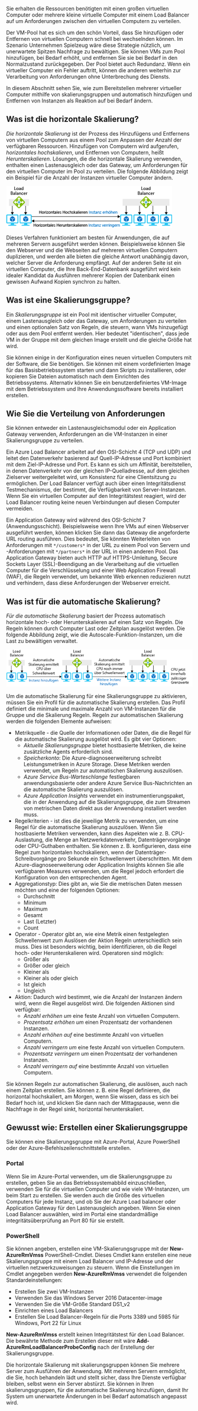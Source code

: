 Sie erhalten die Ressourcen benötigten mit einen großen virtuellen Computer oder mehrere kleine virtuelle Computer mit einem Load Balancer auf um Anforderungen zwischen den virtuellen Computern zu verteilen.

Der VM-Pool hat es sich um den schön Vorteil, dass Sie hinzufügen oder Entfernen von virtuellen Computern schnell bei wechselnden können. Im Szenario Unternehmen Spielzeug wäre diese Strategie nützlich, um unerwartete Spitzen Nachfrage zu bewältigen. Sie können VMs zum Pool hinzufügen, bei Bedarf erhöht, und entfernen Sie sie bei Bedarf in den Normalzustand zurückgegeben. Der Pool bietet auch Redundanz. Wenn ein virtueller Computer ein Fehler auftritt, können die anderen weiterhin zur Verarbeitung von Anforderungen ohne Unterbrechung des Diensts.

In diesem Abschnitt sehen Sie, wie zum Bereitstellen mehrerer virtueller Computer mithilfe von skalierungsgruppen und automatisch hinzufügen und Entfernen von Instanzen als Reaktion auf bei Bedarf ändern. 

## <a name="what-is-horizontal-scaling"></a>Was ist die horizontale Skalierung?

*Die horizontale Skalierung* ist der Prozess des Hinzufügens und Entfernens von virtuellen Computern aus einem Pool zum Anpassen der Anzahl der verfügbaren Ressourcen. Hinzufügen von Computern wird aufgerufen, _horizontales hochskalieren_, und Entfernen von Computern, heißt _Herunterskalieren_. Lösungen, die die horizontale Skalierung verwenden, enthalten einen Lastenausgleich oder das Gateway, um Anforderungen für den virtuellen Computer im Pool zu verteilen. Die folgende Abbildung zeigt ein Beispiel für die Anzahl der Instanzen virtueller Computer ändern.

![Eine Abbildung mit Horizontales Skalieren von Ressourcen, behandeln bei Bedarf und Skalieren von Daten in die Ressourcen, um Kosten zu senken.](../media/4-ScaleInOut.png)

Dieses Verfahren funktioniert am besten für Anwendungen, die auf mehreren Servern ausgeführt werden können. Beispielsweise können Sie den Webserver und die Webseiten auf mehreren virtuellen Computern duplizieren, und werden alle bieten die gleiche Antwort unabhängig davon, welcher Server die Anforderung empfängt. Auf der anderen Seite ist ein virtuellen Computer, die Ihre Back-End-Datenbank ausgeführt wird kein idealer Kandidat da Ausführen mehrerer Kopien der Datenbank einen gewissen Aufwand Kopien synchron zu halten.

## <a name="what-is-a-scale-set"></a>Was ist eine Skalierungsgruppe?

Ein *Skalierungsgruppe* ist ein Pool mit identischer virtueller Computer, einem Lastenausgleich oder das Gateway, um Anforderungen zu verteilen und einen optionalen Satz von Regeln, die steuern, wann VMs hinzugefügt oder aus dem Pool entfernt werden. Hier bedeutet "identischen", dass jede VM in der Gruppe mit dem gleichen Image erstellt und die gleiche Größe hat wird.

Sie können einige in der Konfiguration eines neuen virtuellen Computers mit der Software, die Sie benötigen. Sie können mit einem vordefinierten Image für das Basisbetriebssystem starten und dann Skripts zu installieren, oder kopieren Sie Dateien automatisch nach dem Einrichten des Betriebssystems. Alternativ können Sie ein benutzerdefiniertes VM-Image mit dem Betriebssystem und Ihre Anwendungssoftware bereits installiert erstellen.

## <a name="how-to-distribute-requests"></a>Wie Sie die Verteilung von Anforderungen

Sie können entweder ein Lastenausgleichsmodul oder ein Application Gateway verwenden, Anforderungen an die VM-Instanzen in einer Skalierungsgruppe zu verteilen.

Ein Azure Load Balancer arbeitet auf den OSI-Schicht 4 (TCP und UDP) und leitet den Datenverkehr basierend auf Quell-IP-Adresse und Port kombiniert mit dem Ziel-IP-Adresse und Port. Es kann es sich um Affinität, bereitstellen, in denen Datenverkehr von der gleichen IP-Quelladresse, auf dem gleichen Zielserver weitergeleitet wird, um Konsistenz für eine Clientsitzung zu ermöglichen. Der Load Balancer verfügt auch über einen Integritätsdienst Testmechanismus, der bestimmt, die Verfügbarkeit von Server-Instanzen. Wenn Sie ein virtuellen Computer auf den Integritätstest reagiert, wird der Load Balancer routing keine neuen Verbindungen auf diesen Computer vermeiden.

Ein Application Gateway wird während des OSI-Schicht 7 (Anwendungsschicht). Beispielsweise wenn Ihre VMs auf einen Webserver ausgeführt werden, können klicken Sie dann das Gateway die angeforderte URL routing ausführen. Dies bedeutet, Sie könnten Weiterleiten von Anforderungen mit `*/customers*` in der URL zu einem Pool von Servern und -Anforderungen mit `*/partners*` in der URL in einen anderen Pool. Das Application Gateway bieten auch HTTP auf HTTPS-Umleitung, Secure Sockets Layer (SSL)-Beendigung an die Verarbeitung auf die virtuellen Computer für die Verschlüsselung und einer Web Application Firewall (WAF), die Regeln verwendet, um bekannte Web erkennen reduzieren nutzt und verhindern, dass diese Anforderungen der Webserver erreicht.

## <a name="what-is-autoscaling"></a>Was ist für die automatische Skalierung?

_Für die automatische Skalierung_ basiert der Prozess automatisch horizontale hoch- oder Herunterskalieren auf einen Satz von Regeln. Die Regeln können durch Computer Last oder Zeitplan ausgelöst werden. Die folgende Abbildung zeigt, wie die Autoscale-Funktion-Instanzen, um die Last zu bewältigen verwaltet.

![Eine Abbildung zeigt, wie für die automatische Skalierung überwacht die CPU-Auslastung aus einem Pool von virtuellen Maschinen und zusätzlich Instanzen aus, wenn die CPU-Auslastung über dem Schwellenwert liegt.](../media/4-autoscale.png)

Um die automatische Skalierung für eine Skalierungsgruppe zu aktivieren, müssen Sie ein Profil für die automatische Skalierung erstellen. Das Profil definiert die minimale und maximale Anzahl von VM-Instanzen für die Gruppe und die Skalierung Regeln. Regeln zur automatischen Skalierung werden die folgenden Elemente aufweisen:

* Metrikquelle - die Quelle der Informationen oder Daten, die die Regel für die automatische Skalierung ausgelöst wird. Es gibt vier Optionen:
  * *Aktuelle Skalierungsgruppe* bietet hostbasierte Metriken, die keine zusätzliche Agents erforderlich sind.
  * *Speicherkonto*: Die Azure-diagnoseerweiterung schreibt Leistungsmetriken in Azure Storage. Diese Metriken werden verwendet, um Regeln zur automatischen Skalierung auszulösen.
  * *Azure Service Bus-Warteschlange* festlegbaren anwendungsbasierte oder andere Azure Service Bus-Nachrichten an die automatische Skalierung auszulösen.
  * *Azure Application Insights* verwendet ein instrumentierungspaket, die in der Anwendung auf die Skalierungsgruppe, die zum Streamen von metrischen Daten direkt aus der Anwendung installiert werden muss.
* Regelkriterien - ist dies die jeweilige Metrik zu verwenden, um eine Regel für die automatische Skalierung auszulösen. Wenn Sie hostbasierte Metriken verwenden, kann dies Aspekten wie z. B. CPU-Auslastung, die Menge an Netzwerkdatenverkehr, Datenträgervorgänge oder CPU-Guthaben enthalten. Sie können z. B. konfigurieren, dass eine Regel zum horizontalen hochskalieren, wenn der Datenträger-Schreibvorgänge pro Sekunde ein Schwellenwert überschritten. Mit dem Azure-diagnoseerweiterung oder Application Insights können Sie alle verfügbaren Measures verwenden, um die Regel jedoch erfordert die Konfiguration von den entsprechenden Agent.
* Aggregationstyp: Dies gibt an, wie Sie die metrischen Daten messen möchten und eine der folgenden Optionen:
  * Durchschnitt
  * Minimum
  * Maximum
  * Gesamt
  * Last (Letzter)
  * Count
* Operator - Operator gibt an, wie eine Metrik einen festgelegten Schwellenwert zum Auslösen der Aktion Regeln unterschiedlich sein muss. Dies ist besonders wichtig, beim identifizieren, ob die Regel hoch- oder Herunterskalieren wird. Operatoren sind möglich:
  * Größer als
  * Größer oder gleich
  * Kleiner als 
  * Kleiner als oder gleich
  * Ist gleich
  * Ungleich
* Aktion: Dadurch wird bestimmt, wie die Anzahl der Instanzen ändern wird, wenn die Regel ausgelöst wird. Die folgenden Aktionen sind verfügbar:
  * *Anzahl erhöhen um* eine feste Anzahl von virtuellen Computern.
  * *Prozentsatz erhöhen um* einen Prozentsatz der vorhandenen Instanzen.
  * *Anzahl erhöhen auf* eine bestimmte Anzahl von virtuellen Computern.
  * *Anzahl verringern um* eine feste Anzahl von virtuellen Computern.
  * *Prozentsatz verringern um* einen Prozentsatz der vorhandenen Instanzen.
  * *Anzahl verringern auf* eine bestimmte Anzahl von virtuellen Computern.

Sie können Regeln zur automatischen Skalierung, die auslösen, auch nach einem Zeitplan erstellen. Sie können z. B. eine Regel definieren, die horizontal hochskaliert, am Morgen, wenn Sie wissen, dass es sich bei Bedarf hoch ist, und klicken Sie dann nach der Mittagspause, wenn die Nachfrage in der Regel sinkt, horizontal herunterskaliert.

## <a name="how-to-create-a-scale-set"></a>Gewusst wie: Erstellen einer Skalierungsgruppe

Sie können eine Skalierungsgruppe mit Azure-Portal, Azure PowerShell oder der Azure-Befehlszeilenschnittstelle erstellen.

### <a name="portal"></a>Portal

Wenn Sie im Azure-Portal verwenden, um die Skalierungsgruppe zu erstellen, geben Sie an das Betriebssystemabbild einzuschließen, verwenden Sie für die virtuellen Computer und wie viele VM-Instanzen, um beim Start zu erstellen. Sie werden auch die Größe des virtuellen Computers für jede Instanz, und ob Sie der Azure Load balancer oder Application Gateway für den Lastenausgleich angeben. Wenn Sie einen Load Balancer auswählen, wird im Portal eine standardmäßige integritätsüberprüfung an Port 80 für sie erstellt.

### <a name="powershell"></a>PowerShell

Sie können angeben, erstellen eine VM-Skalierungsgruppe mit der **New-AzureRmVmss** PowerShell-Cmdlet. Dieses Cmdlet kann erstellen eine neue Skalierungsgruppe mit einem Load Balancer und IP-Adresse und der virtuellen netzwerkzuweisungen zu steuern. Wenn die Einstellungen im Cmdlet angegeben werden **New-AzureRmVmss** verwendet die folgenden Standardeinstellungen:

* Erstellen Sie zwei VM-Instanzen
* Verwenden Sie das Windows Server 2016 Datacenter-image
* Verwenden Sie die VM-Größe Standard DS1_v2
* Einrichten eines Load Balancers
* Erstellen Sie Load Balancer-Regeln für die Ports 3389 und 5985 für Windows, Port 22 für Linux

**New-AzureRmVmss** erstellt keinen Integritätstest für den Load Balancer. Die bewährte Methode zum Erstellen dieser mit wäre **Add-AzureRmLoadBalancerProbeConfig** nach der Erstellung der Skalierungsgruppe.

Die horizontale Skalierung mit skalierungsgruppen können Sie mehrere Server zum Ausführen der Anwendung. Mit mehreren Servern ermöglicht, die Sie, hoch behandeln lädt und stellt sicher, dass Ihre Dienste verfügbar bleiben, selbst wenn ein Server abstürzt. Sie können in Ihren skalierungsgruppen, für die automatische Skalierung hinzufügen, damit Ihr System um unerwartete Änderungen in bei Bedarf automatisch angepasst wird.